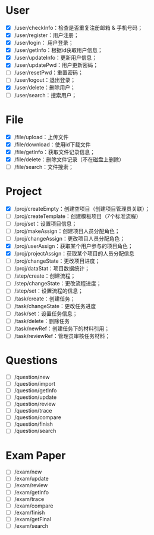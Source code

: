 
# User
- [x] /user/checkInfo：检查是否重复注册邮箱 & 手机号码；
- [x] /user/register：用户注册；
- [x] /user/login： 用户登录；
- [x] /user/getInfo：根据id获取用户信息；
- [x] /user/updateInfo：更新用户信息；
- [x] /user/updatePwd：用户更新密码；
- [ ] /user/resetPwd：重置密码；
- [ ] /user/logout：退出登录；
- [x] /user/delete：删除用户；
- [ ] /user/search：搜索用户；
 
# File
- [x] /file/upload：上传文件
- [x] /file/download：使用id下载文件
- [x] /file/getInfo：获取文件记录信息；
- [x] /file/delete：删除文件记录（不在磁盘上删除）
- [ ] /file/search：文件搜索；

# Project
- [x] /proj/createEmpty：创建空项目（创建项目管理员关联）；
- [ ] /proj/createTemplate：创建模板项目（7个标准流程）
- [ ] /proj/set：设置项目信息；
- [ ] /proj/makeAssign：创建项目人员分配角色；
- [ ] /proj/changeAssign：更改项目人员分配角色；
- [x] /proj/userAssign：获取某个用户参与的项目角色；
- [x] /proj/projectAssign：获取某个项目的人员分配信息
- [ ] /proj/changeState：更改项目进度；
- [ ] /proj/dataStat：项目数据统计；
- [ ] /step/create：创建流程；
- [ ] /step/changeState：更改流程进度；
- [ ] /step/set：设置流程的信息；
- [ ] /task/create：创建任务；
- [ ] /task/changeState：更改任务进度
- [ ] /task/set：设置任务信息；
- [ ] /task/delete：删除任务
- [ ] /task/newRef：创建任务下的材料引用；
- [ ] /task/reviewRef：管理员审核任务材料；

# Questions
- [ ] /question/new
- [ ] /question/import
- [ ] /question/getInfo
- [ ] /question/update
- [ ] /question/review
- [ ] /question/trace
- [ ] /question/compare
- [ ] /question/finish
- [ ] /question/search

# Exam Paper
- [ ] /exam/new
- [ ] /exam/update
- [ ] /exam/review
- [ ] /exam/getInfo
- [ ] /exam/trace
- [ ] /exam/compare
- [ ] /exam/finish
- [ ] /exam/getFinal
- [ ] /exam/search
